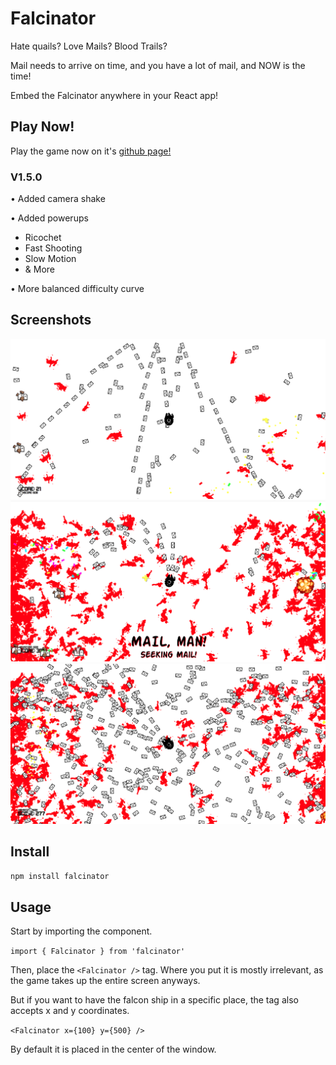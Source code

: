 # Falcinator
Hate quails? Love Mails? Blood Trails? 

Mail needs to arrive on time, and you have a lot of mail, and NOW is the time!

Embed the Falcinator anywhere in your React app!


## Play Now!
Play the game now on it's [github page!](https://quangogage.github.io/falcinator/)
### V1.5.0
• Added camera shake


• Added powerups
  - Ricochet
  - Fast Shooting
  - Slow Motion
  - & More
  
  
• More balanced difficulty curve


## Screenshots
![Screenshot](https://raw.githubusercontent.com/quangogage/falcinator/master/screenshots/new-new-new1.png)
![Screenshot](https://raw.githubusercontent.com/quangogage/falcinator/master/screenshots/new-2.png)
![Screenshot](https://raw.githubusercontent.com/quangogage/falcinator/master/screenshots/new-3.png)

## Install
`npm install falcinator`

## Usage
Start by importing the component.

`import { Falcinator } from 'falcinator'`

Then, place the `<Falcinator />` tag. Where you put it is mostly irrelevant, as the game takes up the entire screen anyways.

But if you want to have the falcon ship in a specific place, the tag also accepts x and y coordinates.

`<Falcinator x={100} y={500} />`

By default it is placed in the center of the window.

